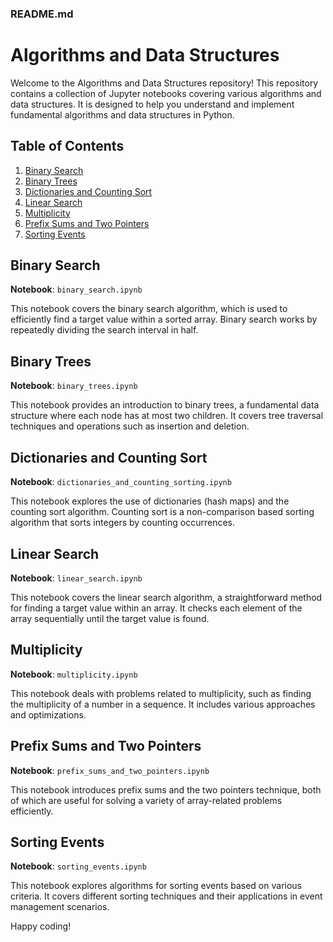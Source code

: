 ### README.md

# Algorithms and Data Structures

Welcome to the Algorithms and Data Structures repository! This repository contains a collection of Jupyter notebooks covering various algorithms and data structures. It is designed to help you understand and implement fundamental algorithms and data structures in Python.

## Table of Contents

1. [Binary Search](#binary-search)
2. [Binary Trees](#binary-trees)
3. [Dictionaries and Counting Sort](#dictionaries-and-counting-sort)
4. [Linear Search](#linear-search)
5. [Multiplicity](#multiplicity)
6. [Prefix Sums and Two Pointers](#prefix-sums-and-two-pointers)
7. [Sorting Events](#sorting-events)

## Binary Search

**Notebook**: `binary_search.ipynb`

This notebook covers the binary search algorithm, which is used to efficiently find a target value within a sorted array. Binary search works by repeatedly dividing the search interval in half.

## Binary Trees

**Notebook**: `binary_trees.ipynb`

This notebook provides an introduction to binary trees, a fundamental data structure where each node has at most two children. It covers tree traversal techniques and operations such as insertion and deletion.

## Dictionaries and Counting Sort

**Notebook**: `dictionaries_and_counting_sorting.ipynb`

This notebook explores the use of dictionaries (hash maps) and the counting sort algorithm. Counting sort is a non-comparison based sorting algorithm that sorts integers by counting occurrences.

## Linear Search

**Notebook**: `linear_search.ipynb`

This notebook covers the linear search algorithm, a straightforward method for finding a target value within an array. It checks each element of the array sequentially until the target value is found.

## Multiplicity

**Notebook**: `multiplicity.ipynb`

This notebook deals with problems related to multiplicity, such as finding the multiplicity of a number in a sequence. It includes various approaches and optimizations.

## Prefix Sums and Two Pointers

**Notebook**: `prefix_sums_and_two_pointers.ipynb`

This notebook introduces prefix sums and the two pointers technique, both of which are useful for solving a variety of array-related problems efficiently.

## Sorting Events

**Notebook**: `sorting_events.ipynb`

This notebook explores algorithms for sorting events based on various criteria. It covers different sorting techniques and their applications in event management scenarios.

Happy coding!
